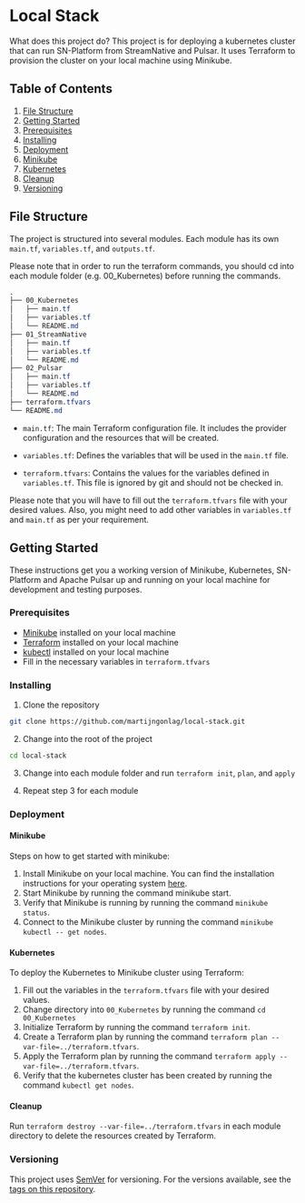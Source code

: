 # Local Stack

What does this project do? This project is for deploying a kubernetes cluster that can run SN-Platform from StreamNative and Pulsar. It uses Terraform to provision the cluster on your local machine using Minikube.

## Table of Contents

1. [File Structure](#file-structure)
2. [Getting Started](#getting-started)
3. [Prerequisites](#prerequisites)
4. [Installing](#installing)
6. [Deployment](#deployment)
7. [Minikube](#minikube)
8. [Kubernetes](#kubernetes)
9. [Cleanup](#cleanup)
10. [Versioning](#versioning)

## File Structure

The project is structured into several modules. Each module has its own `main.tf`, `variables.tf`, and `outputs.tf`.

Please note that in order to run the terraform commands, you should cd into each module folder (e.g. 00_Kubernetes) before running the commands.

```css
.
├── 00_Kubernetes
│   ├── main.tf
│   ├── variables.tf
│   └── README.md
├── 01_StreamNative
│   ├── main.tf
│   ├── variables.tf
│   └── README.md
├── 02_Pulsar
│   ├── main.tf
│   ├── variables.tf
│   └── README.md
├── terraform.tfvars
└── README.md
```

- `main.tf`: The main Terraform configuration file. It includes the provider configuration and the resources that will be created.

- `variables.tf`: Defines the variables that will be used in the `main.tf` file.

- `terraform.tfvars`: Contains the values for the variables defined in `variables.tf`. This file is ignored by git and should not be checked in.

Please note that you will have to fill out the `terraform.tfvars` file with your desired values. Also, you might need to add other variables in `variables.tf` and `main.tf` as per your requirement.

## Getting Started

These instructions get you a working version of Minikube, Kubernetes, SN-Platform and Apache Pulsar up and running on your local machine for development and testing purposes.

### Prerequisites

- [Minikube](https://minikube.sigs.k8s.io/docs/) installed on your local machine
- [Terraform](https://www.terraform.io/) installed on your local machine
- [kubectl](https://kubernetes.io/docs/tasks/tools/install-kubectl/) installed on your local machine
- Fill in the necessary variables in `terraform.tfvars`

### Installing

1. Clone the repository

```sh
git clone https://github.com/martijngonlag/local-stack.git
```

2. Change into the root of the project

```sh
cd local-stack
```

3. Change into each module folder and run `terraform init`, `plan`, and `apply`

4. Repeat step 3 for each module

### Deployment

#### Minikube

Steps on how to get started with minikube:

1. Install Minikube on your local machine. You can find the installation instructions for your operating system [here](https://minikube.sigs.k8s.io/docs/start/).
2. Start Minikube by running the command minikube start.
3. Verify that Minikube is running by running the command `minikube status`.
4. Connect to the Minikube cluster by running the command `minikube kubectl -- get nodes`.

#### Kubernetes

To deploy the Kubernetes to Minikube cluster using Terraform:

1. Fill out the variables in the `terraform.tfvars` file with your desired values.
2. Change directory into `00_Kubernetes` by running the command `cd 00_Kubernetes`
3. Initialize Terraform by running the command `terraform init`.
4. Create a Terraform plan by running the command `terraform plan --var-file=../terraform.tfvars`.
5. Apply the Terraform plan by running the command `terraform apply --var-file=../terraform.tfvars`.
6. Verify that the kubernetes cluster has been created by running the command `kubectl get nodes`.

#### Cleanup

Run `terraform destroy --var-file=../terraform.tfvars` in each module directory to delete the resources created by Terraform.

### Versioning

This project uses [SemVer](https://semver.org/) for versioning. For the versions available, see the [tags on this repository](https://github.com/martijngonlag/local-stack/tags).
